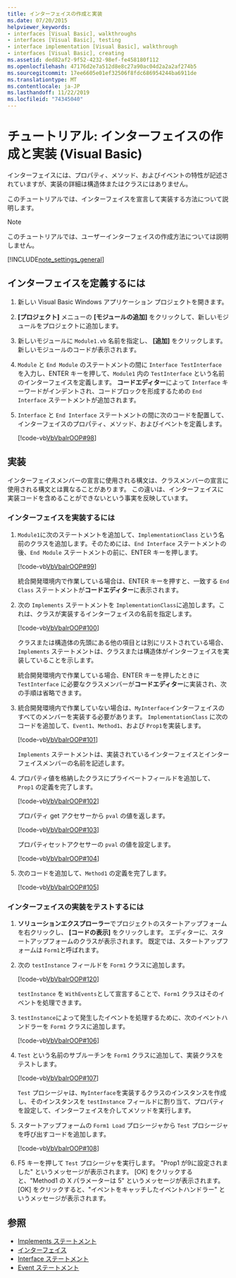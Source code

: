 ```yaml
---
title: インターフェイスの作成と実装
ms.date: 07/20/2015
helpviewer_keywords:
- interfaces [Visual Basic], walkthroughs
- interfaces [Visual Basic], testing
- interface implementation [Visual Basic], walkthrough
- interfaces [Visual Basic], creating
ms.assetid: ded82af2-9f52-4232-98ef-fe458180f112
ms.openlocfilehash: 47176d2e7a512d8e8c27a90ac04d2a2a2af274b5
ms.sourcegitcommit: 17ee6605e01ef32506f8fdc686954244ba6911de
ms.translationtype: MT
ms.contentlocale: ja-JP
ms.lasthandoff: 11/22/2019
ms.locfileid: "74345040"
---
```

# <a name="walkthrough-creating-and-implementing-interfaces-visual-basic"></a>チュートリアル: インターフェイスの作成と実装 (Visual Basic)

インターフェイスには、プロパティ、メソッド、およびイベントの特性が記述されていますが、実装の詳細は構造体またはクラスにはありません。  
  
 このチュートリアルでは、インターフェイスを宣言して実装する方法について説明します。  
  
> [!NOTE]
> このチュートリアルでは、ユーザーインターフェイスの作成方法については説明しません。  
  
[!INCLUDE[note_settings_general](~/includes/note-settings-general-md.md)]  
  
## <a name="to-define-an-interface"></a>インターフェイスを定義するには
  
1. 新しい Visual Basic Windows アプリケーション プロジェクトを開きます。  
  
2. **[プロジェクト]** メニューの **[モジュールの追加]** をクリックして、新しいモジュールをプロジェクトに追加します。  
  
3. 新しいモジュールに `Module1.vb` 名前を指定し、 **[追加]** をクリックします。 新しいモジュールのコードが表示されます。  
  
4. `Module` と `End Module` のステートメントの間に `Interface TestInterface` を入力し、ENTER キーを押して、`Module1` 内の `TestInterface` という名前のインターフェイスを定義します。 **コードエディター**によって `Interface` キーワードがインデントされ、コードブロックを形成するための `End Interface` ステートメントが追加されます。  
  
5. `Interface` と `End Interface` ステートメントの間に次のコードを配置して、インターフェイスのプロパティ、メソッド、およびイベントを定義します。  
  
     [!code-vb[VbVbalrOOP#98](~/samples/snippets/visualbasic/VS_Snippets_VBCSharp/VbVbalrOOP/VB/OOP.vb#98)]
  
## <a name="implementation"></a>実装

 インターフェイスメンバーの宣言に使用される構文は、クラスメンバーの宣言に使用される構文とは異なることがあります。 この違いは、インターフェイスに実装コードを含めることができないという事実を反映しています。  
  
### <a name="to-implement-the-interface"></a>インターフェイスを実装するには
  
1. `Module1`に次のステートメントを追加して、`ImplementationClass` という名前のクラスを追加します。そのためには、`End Interface` ステートメントの後、`End Module` ステートメントの前に、ENTER キーを押します。  
  
     [!code-vb[VbVbalrOOP#99](~/samples/snippets/visualbasic/VS_Snippets_VBCSharp/VbVbalrOOP/VB/OOP.vb#99)]
  
     統合開発環境内で作業している場合は、ENTER キーを押すと、一致する `End Class` ステートメントが**コードエディター**に表示されます。  
  
2. 次の `Implements` ステートメントを `ImplementationClass`に追加します。これは、クラスが実装するインターフェイスの名前を指定します。  
  
     [!code-vb[VbVbalrOOP#100](~/samples/snippets/visualbasic/VS_Snippets_VBCSharp/VbVbalrOOP/VB/OOP.vb#100)]
  
     クラスまたは構造体の先頭にある他の項目とは別にリストされている場合、`Implements` ステートメントは、クラスまたは構造体がインターフェイスを実装していることを示します。  
  
     統合開発環境内で作業している場合、ENTER キーを押したときに `TestInterface` に必要なクラスメンバーが**コードエディター**に実装され、次の手順は省略できます。  
  
3. 統合開発環境内で作業していない場合は、`MyInterface`インターフェイスのすべてのメンバーを実装する必要があります。 `ImplementationClass` に次のコードを追加して、`Event1`、`Method1`、および `Prop1`を実装します。  
  
     [!code-vb[VbVbalrOOP#101](~/samples/snippets/visualbasic/VS_Snippets_VBCSharp/VbVbalrOOP/VB/OOP.vb#101)]
  
     `Implements` ステートメントは、実装されているインターフェイスとインターフェイスメンバーの名前を記述します。  
  
4. プロパティ値を格納したクラスにプライベートフィールドを追加して、`Prop1` の定義を完了します。  
  
     [!code-vb[VbVbalrOOP#102](~/samples/snippets/visualbasic/VS_Snippets_VBCSharp/VbVbalrOOP/VB/OOP.vb#102)]
  
     プロパティ get アクセサーから `pval` の値を返します。  
  
     [!code-vb[VbVbalrOOP#103](~/samples/snippets/visualbasic/VS_Snippets_VBCSharp/VbVbalrOOP/VB/OOP.vb#103)]
  
     プロパティセットアクセサーの `pval` の値を設定します。  
  
     [!code-vb[VbVbalrOOP#104](~/samples/snippets/visualbasic/VS_Snippets_VBCSharp/VbVbalrOOP/VB/OOP.vb#104)]
  
5. 次のコードを追加して、`Method1` の定義を完了します。  
  
     [!code-vb[VbVbalrOOP#105](~/samples/snippets/visualbasic/VS_Snippets_VBCSharp/VbVbalrOOP/VB/OOP.vb#105)]
  
### <a name="to-test-the-implementation-of-the-interface"></a>インターフェイスの実装をテストするには
  
1. **ソリューションエクスプローラー**でプロジェクトのスタートアップフォームを右クリックし、 **[コードの表示]** をクリックします。 エディターに、スタートアップフォームのクラスが表示されます。 既定では、スタートアップフォームは `Form1`と呼ばれます。  
  
2. 次の `testInstance` フィールドを `Form1` クラスに追加します。  
  
     [!code-vb[VbVbalrOOP#120](~/samples/snippets/visualbasic/VS_Snippets_VBCSharp/VbVbalrOOP/VB/OOP.vb#120)]
  
     `testInstance` を `WithEvents`として宣言することで、`Form1` クラスはそのイベントを処理できます。  
  
3. `testInstance`によって発生したイベントを処理するために、次のイベントハンドラーを `Form1` クラスに追加します。  
  
     [!code-vb[VbVbalrOOP#106](~/samples/snippets/visualbasic/VS_Snippets_VBCSharp/VbVbalrOOP/VB/OOP.vb#106)]
  
4. `Test` という名前のサブルーチンを `Form1` クラスに追加して、実装クラスをテストします。  
  
     [!code-vb[VbVbalrOOP#107](~/samples/snippets/visualbasic/VS_Snippets_VBCSharp/VbVbalrOOP/VB/OOP.vb#107)]
  
     `Test` プロシージャは、`MyInterface`を実装するクラスのインスタンスを作成し、そのインスタンスを `testInstance` フィールドに割り当て、プロパティを設定して、インターフェイスを介してメソッドを実行します。  
  
5. スタートアップフォームの `Form1 Load` プロシージャから `Test` プロシージャを呼び出すコードを追加します。  
  
     [!code-vb[VbVbalrOOP#108](~/samples/snippets/visualbasic/VS_Snippets_VBCSharp/VbVbalrOOP/VB/OOP.vb#108)]
  
6. F5 キーを押して `Test` プロシージャを実行します。 "Prop1 が9に設定されました" というメッセージが表示されます。 [OK] をクリックすると、"Method1 の X パラメーターは 5" というメッセージが表示されます。 [OK] をクリックすると、"イベントをキャッチしたイベントハンドラー" というメッセージが表示されます。  
  
## <a name="see-also"></a>参照

- [Implements ステートメント](../../../../visual-basic/language-reference/statements/implements-statement.md)
- [インターフェイス](../../../../visual-basic/programming-guide/language-features/interfaces/index.md)
- [Interface ステートメント](../../../../visual-basic/language-reference/statements/interface-statement.md)
- [Event ステートメント](../../../../visual-basic/language-reference/statements/event-statement.md)
